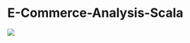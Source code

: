 # E-Commerce-Analysis-Scala

<a href="http://117.200.92.226:8111/project.html?projectId=ECommerceAnalysisScala"><img src="http://117.200.92.226:8111/app/rest/builds/buildType:(id:ECommerceAnalysisScala_Build)/statusIcon"/></a>